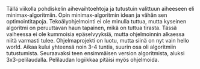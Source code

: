 Tällä viikolla pohdiskelin aihevaihtoehtoja ja tutustuin valittuun aiheeseen eli minimax-algoritmiin. Opin minimax-algoritmin idean ja vähän sen optimointitapoja. Tekoälyohjelmointi ei ole minulla tuttua, mutta kyseinen algoritmi on peruuttavan haun tapainen, mikä on tuttua tirasta. Tässä vaiheessa ei ole kummoisia epäselvyyksiä, mutta ohjelmoinnin alkaessa niitä varmasti tulee. Ohjelmaprojekti on luotu, mutta siinä on nyt vain hello world. Aikaa kului yhteensä noin 3-4 tuntia, suurin osa oli algoritmiin tutustumista. Seuraavaksi teen ensimmäisen version algoritmista, aluksi 3x3-pelilaudalla. Pelilaudan logiikkaa pitäisi myös ohjelmoida.
